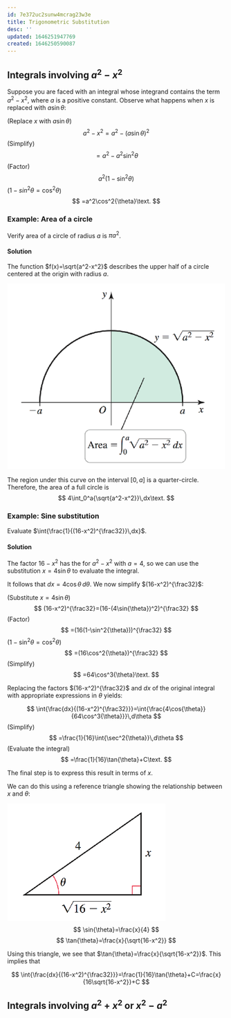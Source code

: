 ```yaml
---
id: 7e372uc2sunw4mcrag23w3e
title: Trigonometric Substitution
desc: ''
updated: 1646251947769
created: 1646250590087
---
```


## Integrals involving $a^2-x^2$

Suppose you are faced with an integral whose integrand contains the term $a^2-x^2$, where $a$ is a positive constant. Observe what happens when $x$ is replaced with $a\sin{\theta}$:

(Replace $x$ with $a\sin{\theta}$)
$$
a^2-x^2=a^2-(a\sin{\theta})^2
$$
(Simplify)
$$
=a^2-a^2\sin^2{\theta}
$$
(Factor)
$$
a^2(1-\sin^2{\theta})
$$
($1-sin^2{\theta}=\cos^2{\theta}$)
$$
=a^2\cos^2{\theta}\text.
$$

### Example: Area of a circle

Verify area of a circle of radius $a$ is $\pi a^2$.

#### Solution

The function $f(x)=\sqrt{a^2-x^2}$ describes the upper half of a circle centered at the origin with radius $a$.

![](/assets/images/2022-03-02-12-57-05.png)

The region under this curve on the interval $[0,a]$ is a quarter-circle. Therefore, the area of a full circle is
$$
4\int_0^a{\sqrt{a^2-x^2}}\,dx\text.
$$

### Example: Sine substitution

Evaluate $\int{\frac{1}{(16-x^2)^{\frac32}}\,dx}$.

#### Solution

The factor $16-x^2$ has the for $a^2-x^2$ with $a=4$, so we can use the substitution $x=4\sin{\theta}$ to evaluate the integral.

It follows that $dx=4\cos{\theta}\,d\theta$. We now simplify $(16-x^2)^{\frac32}$:

(Substitute $x=4\sin{\theta}$)
$$
(16-x^2)^{\frac32}=(16-(4\sin{\theta})^2)^{\frac32}
$$
(Factor)
$$
=(16(1-\sin^2{\theta}))^{\frac32}
$$
($1-\sin^2{\theta}=\cos^2{\theta}$)
$$
=(16\cos^2{\theta})^{\frac32}
$$
(Simplify)
$$
=64\cos^3{\theta}\text.
$$

Replacing the factors $(16-x^2)^{\frac32}$ and $dx$ of the original integral with appropriate expressions in $\theta$ yields:

$$
\int{\frac{dx}{(16-x^2)^{\frac32}}}=\int{\frac{4\cos{\theta}}{64\cos^3{\theta}}}\,d\theta
$$
(Simplify)
$$
=\frac{1}{16}\int{\sec^2{\theta}}\,d\theta
$$
(Evaluate the integral)
$$
=\frac{1}{16}\tan{\theta}+C\text.
$$

The final step is to express this result in terms of $x$.

We can do this using a reference triangle showing the relationship between $x$ and $\theta$:

![](/assets/images/2022-03-02-13-08-57.png)
$$
\sin{\theta}=\frac{x}{4}
$$
$$
\tan{\theta}=\frac{x}{\sqrt{16-x^2}}
$$

Using this triangle, we see that $\tan{\theta}=\frac{x}{\sqrt{16-x^2}}$. This implies that

$$
\int{\frac{dx}{(16-x^2)^{\frac32}}}=\frac{1}{16}\tan{\theta}+C=\frac{x}{16\sqrt{16-x^2}}+C
$$

## Integrals involving $a^2+x^2$ or $x^2-a^2$